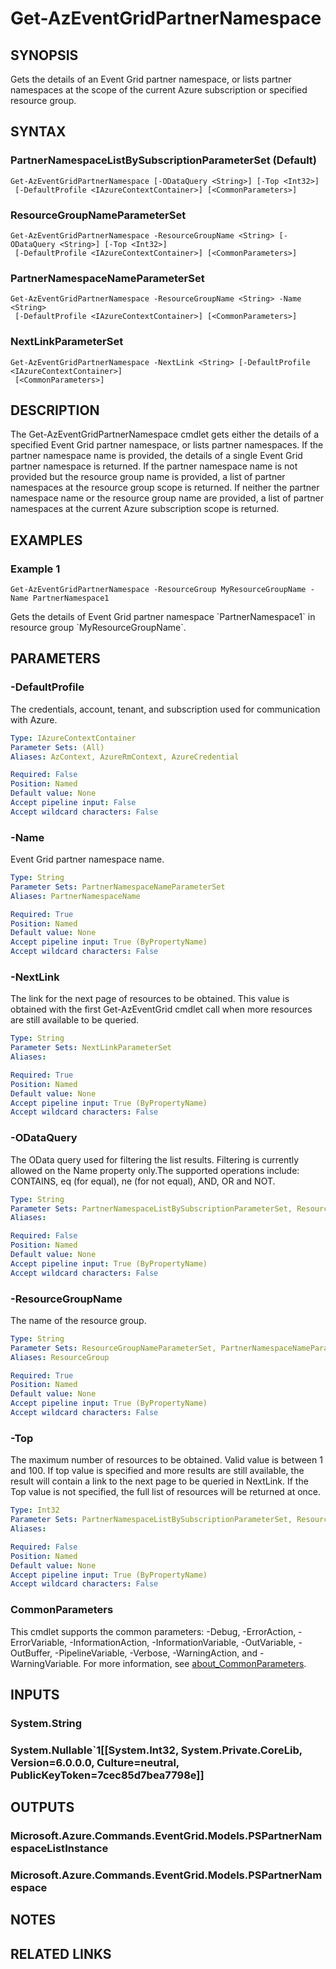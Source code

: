 ﻿---
external help file: Microsoft.Azure.PowerShell.Cmdlets.EventGrid.dll-Help.xml
Module Name: Az.EventGrid
online version: https://docs.microsoft.com/powershell/module/az.eventgrid/get-azeventgriddomaintopic
schema: 2.0.0
---

# Get-AzEventGridPartnerNamespace

## SYNOPSIS
Gets the details of an Event Grid partner namespace, or lists partner namespaces at the scope of the current Azure subscription or specified resource group.

## SYNTAX

### PartnerNamespaceListBySubscriptionParameterSet (Default)
```
Get-AzEventGridPartnerNamespace [-ODataQuery <String>] [-Top <Int32>]
 [-DefaultProfile <IAzureContextContainer>] [<CommonParameters>]
```

### ResourceGroupNameParameterSet
```
Get-AzEventGridPartnerNamespace -ResourceGroupName <String> [-ODataQuery <String>] [-Top <Int32>]
 [-DefaultProfile <IAzureContextContainer>] [<CommonParameters>]
```

### PartnerNamespaceNameParameterSet
```
Get-AzEventGridPartnerNamespace -ResourceGroupName <String> -Name <String>
 [-DefaultProfile <IAzureContextContainer>] [<CommonParameters>]
```

### NextLinkParameterSet
```
Get-AzEventGridPartnerNamespace -NextLink <String> [-DefaultProfile <IAzureContextContainer>]
 [<CommonParameters>]
```

## DESCRIPTION
The Get-AzEventGridPartnerNamespace cmdlet gets either the details of a specified Event Grid partner namespace, or lists partner namespaces.
If the partner namespace name is provided, the details of a single Event Grid partner namespace is returned.
If the partner namespace name is not provided but the resource group name is provided, a list of partner namespaces at the resource group scope is returned.
If neither the partner namespace name or the resource group name are provided, a list of partner namespaces at the current Azure subscription scope is returned.

## EXAMPLES

### Example 1
```
Get-AzEventGridPartnerNamespace -ResourceGroup MyResourceGroupName -Name PartnerNamespace1
```

Gets the details of Event Grid partner namespace \`PartnerNamespace1\` in resource group \`MyResourceGroupName\`.

## PARAMETERS

### -DefaultProfile
The credentials, account, tenant, and subscription used for communication with Azure.

```yaml
Type: IAzureContextContainer
Parameter Sets: (All)
Aliases: AzContext, AzureRmContext, AzureCredential

Required: False
Position: Named
Default value: None
Accept pipeline input: False
Accept wildcard characters: False
```

### -Name
Event Grid partner namespace name.

```yaml
Type: String
Parameter Sets: PartnerNamespaceNameParameterSet
Aliases: PartnerNamespaceName

Required: True
Position: Named
Default value: None
Accept pipeline input: True (ByPropertyName)
Accept wildcard characters: False
```

### -NextLink
The link for the next page of resources to be obtained.
This value is obtained with the first Get-AzEventGrid cmdlet call when more resources are still available to be queried.

```yaml
Type: String
Parameter Sets: NextLinkParameterSet
Aliases:

Required: True
Position: Named
Default value: None
Accept pipeline input: True (ByPropertyName)
Accept wildcard characters: False
```

### -ODataQuery
The OData query used for filtering the list results.
Filtering is currently allowed on the Name property only.The supported operations include: CONTAINS, eq (for equal), ne (for not equal), AND, OR and NOT.

```yaml
Type: String
Parameter Sets: PartnerNamespaceListBySubscriptionParameterSet, ResourceGroupNameParameterSet
Aliases:

Required: False
Position: Named
Default value: None
Accept pipeline input: True (ByPropertyName)
Accept wildcard characters: False
```

### -ResourceGroupName
The name of the resource group.

```yaml
Type: String
Parameter Sets: ResourceGroupNameParameterSet, PartnerNamespaceNameParameterSet
Aliases: ResourceGroup

Required: True
Position: Named
Default value: None
Accept pipeline input: True (ByPropertyName)
Accept wildcard characters: False
```

### -Top
The maximum number of resources to be obtained.
Valid value is between 1 and 100.
If top value is specified and more results are still available, the result will contain a link to the next page to be queried in NextLink.
If the Top value is not specified, the full list of resources will be returned at once.

```yaml
Type: Int32
Parameter Sets: PartnerNamespaceListBySubscriptionParameterSet, ResourceGroupNameParameterSet
Aliases:

Required: False
Position: Named
Default value: None
Accept pipeline input: True (ByPropertyName)
Accept wildcard characters: False
```

### CommonParameters
This cmdlet supports the common parameters: -Debug, -ErrorAction, -ErrorVariable, -InformationAction, -InformationVariable, -OutVariable, -OutBuffer, -PipelineVariable, -Verbose, -WarningAction, and -WarningVariable. For more information, see [about_CommonParameters](http://go.microsoft.com/fwlink/?LinkID=113216).

## INPUTS

### System.String
### System.Nullable`1[[System.Int32, System.Private.CoreLib, Version=6.0.0.0, Culture=neutral, PublicKeyToken=7cec85d7bea7798e]]
## OUTPUTS

### Microsoft.Azure.Commands.EventGrid.Models.PSPartnerNamespaceListInstance
### Microsoft.Azure.Commands.EventGrid.Models.PSPartnerNamespace
## NOTES

## RELATED LINKS
